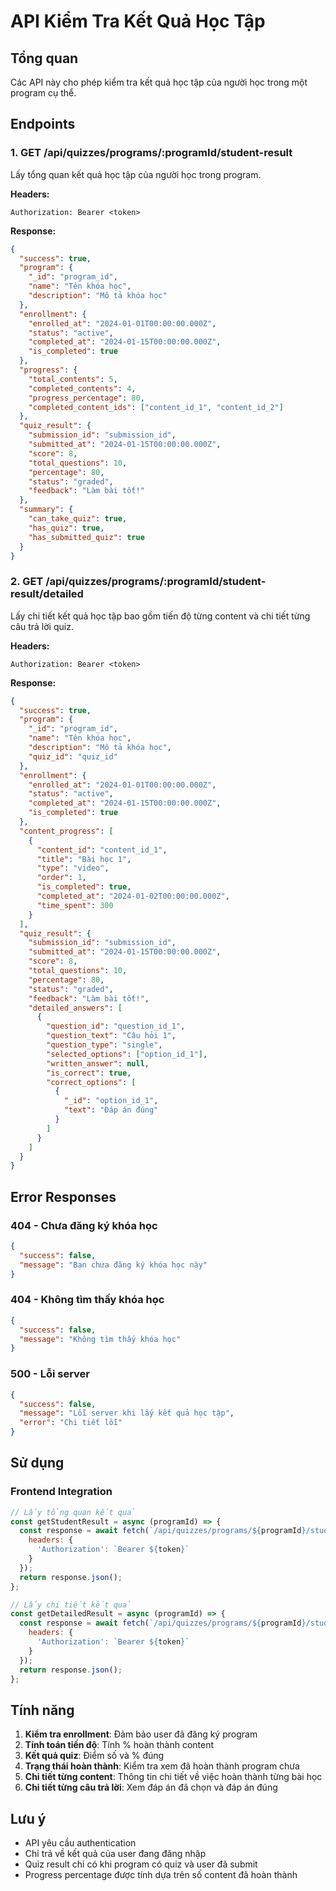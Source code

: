 # API Kiểm Tra Kết Quả Học Tập

## Tổng quan
Các API này cho phép kiểm tra kết quả học tập của người học trong một program cụ thể.

## Endpoints

### 1. GET /api/quizzes/programs/:programId/student-result
Lấy tổng quan kết quả học tập của người học trong program.

**Headers:**
```
Authorization: Bearer <token>
```

**Response:**
```json
{
  "success": true,
  "program": {
    "_id": "program_id",
    "name": "Tên khóa học",
    "description": "Mô tả khóa học"
  },
  "enrollment": {
    "enrolled_at": "2024-01-01T00:00:00.000Z",
    "status": "active",
    "completed_at": "2024-01-15T00:00:00.000Z",
    "is_completed": true
  },
  "progress": {
    "total_contents": 5,
    "completed_contents": 4,
    "progress_percentage": 80,
    "completed_content_ids": ["content_id_1", "content_id_2"]
  },
  "quiz_result": {
    "submission_id": "submission_id",
    "submitted_at": "2024-01-15T00:00:00.000Z",
    "score": 8,
    "total_questions": 10,
    "percentage": 80,
    "status": "graded",
    "feedback": "Làm bài tốt!"
  },
  "summary": {
    "can_take_quiz": true,
    "has_quiz": true,
    "has_submitted_quiz": true
  }
}
```

### 2. GET /api/quizzes/programs/:programId/student-result/detailed
Lấy chi tiết kết quả học tập bao gồm tiến độ từng content và chi tiết từng câu trả lời quiz.

**Headers:**
```
Authorization: Bearer <token>
```

**Response:**
```json
{
  "success": true,
  "program": {
    "_id": "program_id",
    "name": "Tên khóa học",
    "description": "Mô tả khóa học",
    "quiz_id": "quiz_id"
  },
  "enrollment": {
    "enrolled_at": "2024-01-01T00:00:00.000Z",
    "status": "active",
    "completed_at": "2024-01-15T00:00:00.000Z",
    "is_completed": true
  },
  "content_progress": [
    {
      "content_id": "content_id_1",
      "title": "Bài học 1",
      "type": "video",
      "order": 1,
      "is_completed": true,
      "completed_at": "2024-01-02T00:00:00.000Z",
      "time_spent": 300
    }
  ],
  "quiz_result": {
    "submission_id": "submission_id",
    "submitted_at": "2024-01-15T00:00:00.000Z",
    "score": 8,
    "total_questions": 10,
    "percentage": 80,
    "status": "graded",
    "feedback": "Làm bài tốt!",
    "detailed_answers": [
      {
        "question_id": "question_id_1",
        "question_text": "Câu hỏi 1",
        "question_type": "single",
        "selected_options": ["option_id_1"],
        "written_answer": null,
        "is_correct": true,
        "correct_options": [
          {
            "_id": "option_id_1",
            "text": "Đáp án đúng"
          }
        ]
      }
    ]
  }
}
```

## Error Responses

### 404 - Chưa đăng ký khóa học
```json
{
  "success": false,
  "message": "Bạn chưa đăng ký khóa học này"
}
```

### 404 - Không tìm thấy khóa học
```json
{
  "success": false,
  "message": "Không tìm thấy khóa học"
}
```

### 500 - Lỗi server
```json
{
  "success": false,
  "message": "Lỗi server khi lấy kết quả học tập",
  "error": "Chi tiết lỗi"
}
```

## Sử dụng

### Frontend Integration
```javascript
// Lấy tổng quan kết quả
const getStudentResult = async (programId) => {
  const response = await fetch(`/api/quizzes/programs/${programId}/student-result`, {
    headers: {
      'Authorization': `Bearer ${token}`
    }
  });
  return response.json();
};

// Lấy chi tiết kết quả
const getDetailedResult = async (programId) => {
  const response = await fetch(`/api/quizzes/programs/${programId}/student-result/detailed`, {
    headers: {
      'Authorization': `Bearer ${token}`
    }
  });
  return response.json();
};
```

## Tính năng

1. **Kiểm tra enrollment**: Đảm bảo user đã đăng ký program
2. **Tính toán tiến độ**: Tính % hoàn thành content
3. **Kết quả quiz**: Điểm số và % đúng
4. **Trạng thái hoàn thành**: Kiểm tra xem đã hoàn thành program chưa
5. **Chi tiết từng content**: Thông tin chi tiết về việc hoàn thành từng bài học
6. **Chi tiết từng câu trả lời**: Xem đáp án đã chọn và đáp án đúng

## Lưu ý

- API yêu cầu authentication
- Chỉ trả về kết quả của user đang đăng nhập
- Quiz result chỉ có khi program có quiz và user đã submit
- Progress percentage được tính dựa trên số content đã hoàn thành 